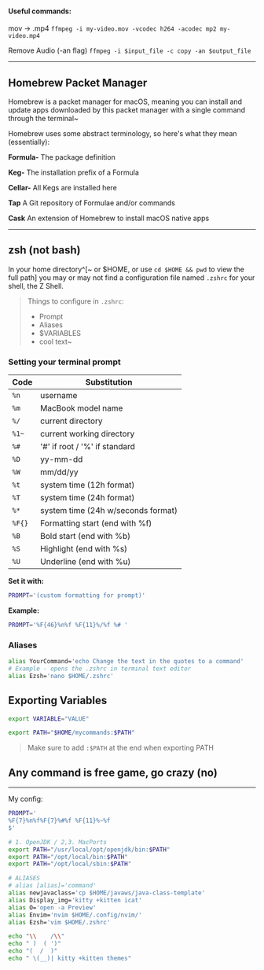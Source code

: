 #### Useful commands:
mov -> .mp4
`ffmpeg -i my-video.mov -vcodec h264 -acodec mp2 my-video.mp4`

Remove Audio (-an flag)
`ffmpeg -i $input_file -c copy -an $output_file`

---

## Homebrew Packet Manager

Homebrew is a packet manager for macOS, meaning you can install and update apps downloaded by this packet manager with a single command through the terminal~ 

Homebrew uses some abstract terminology, so here's what they mean (essentially):

**Formula-**
The package definition

**Keg-**
The installation prefix of a Formula

**Cellar-**
All Kegs are installed here

**Tap**
A Git repository of Formulae and/or commands

**Cask**
An extension of Homebrew to install macOS native apps

---
## zsh (not bash)

In your home directory^[~ or $HOME, or use `cd $HOME && pwd` to view the full path] you may or may not find a configuration file named `.zshrc` for your shell, the Z Shell. 

>Things to configure in `.zshrc`:
>* Prompt
>* Aliases
>* $VARIABLES
>* cool text~


### Setting your terminal prompt

| Code   | Substitution                       |
| ------ | ---------------------------------- |
| `%n`   | username                           |
| `%m`   | MacBook model name                 |
| `%/`   | current directory                  |
| `%1~`  | current working directory          |
| `%#`   | '#' if root / '%' if standard      |
| `%D`   | yy-mm-dd                           |
| `%W`   | mm/dd/yy                           |
| `%t`   | system time (12h format)           |
| `%T`   | system time (24h format)           |
| `%*`   | system time (24h w/seconds format) |
| `%F{}` | Formatting start (end with %f)     |
| `%B`   | Bold start (end with %b)           |
| `%S`   | Highlight (end with %s)            |
| `%U`   | Underline (end with %u)            |

**Set it with:**
```zsh
PROMPT='(custom formatting for prompt)'
```

**Example:**
```zsh
PROMPT='%F{46}%n%f %F{11}%/%f %# '
```

### Aliases

```zsh
alias YourCommand='echo Change the text in the quotes to a command'
# Example - opens the .zshrc in terminal text editor
alias Ezsh='nano $HOME/.zshrc'
```

## Exporting Variables

```zsh
export VARIABLE="VALUE"

export PATH="$HOME/mycommands:$PATH"
```

> Make sure to add `:$PATH` at the end when exporting PATH




## Any command is free game, go crazy (no)





---

My config:
```zsh
PROMPT='
%F{7}%n%f%F{7}%#%f %F{11}%~%f
$'

# 1. OpenJDK / 2,3. MacPorts
export PATH="/usr/local/opt/openjdk/bin:$PATH"
export PATH="/opt/local/bin:$PATH"
export PATH="/opt/local/sbin:$PATH"

# ALIASES
# alias [alias]='command'
alias newjavaclass='cp $HOME/javaws/java-class-template'
alias Display_img='kitty +kitten icat'
alias O='open -a Preview'
alias Envim='nvim $HOME/.config/nvim/'
alias Ezsh='vim $HOME/.zshrc'

echo "\\    /\\"
echo " )  ( ')"
echo "(  /  )"
echo " \(__)| kitty +kitten themes"
```
